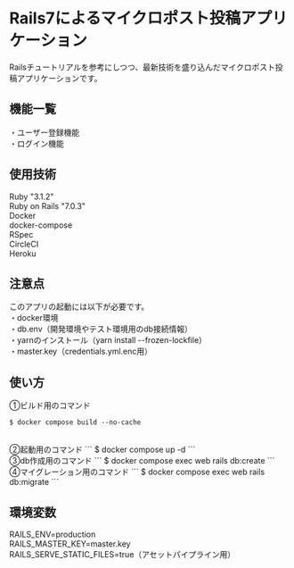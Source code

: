 # Rails7によるマイクロポスト投稿アプリケーション
Railsチュートリアルを参考にしつつ、最新技術を盛り込んだマイクロポスト投稿アプリケーションです。

## 機能一覧
・ユーザー登録機能  
・ログイン機能  

## 使用技術
Ruby "3.1.2"  
Ruby on Rails "7.0.3"  
Docker  
docker-compose  
RSpec  
CircleCI  
Heroku  

## 注意点
このアプリの起動には以下が必要です。  
・docker環境  
・db.env（開発環境やテスト環境用のdb接続情報）  
・yarnのインストール（yarn install --frozen-lockfile）  
・master.key（credentials.yml.enc用）  

## 使い方
①ビルド用のコマンド  
```
$ docker compose build --no-cache
```  
<br>
②起動用のコマンド  
```
$ docker compose up -d
```  
<br>
③db作成用のコマンド  
```
$ docker compose exec web rails db:create
```  
<br>
④マイグレーション用のコマンド  
```
$ docker compose exec web rails db:migrate
```

## 環境変数
RAILS_ENV=production  
RAILS_MASTER_KEY=master.key  
RAILS_SERVE_STATIC_FILES=true（アセットパイプライン用）  

